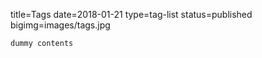 title=Tags
date=2018-01-21
type=tag-list
status=published
bigimg=images/tags.jpg
~~~~~~
dummy contents